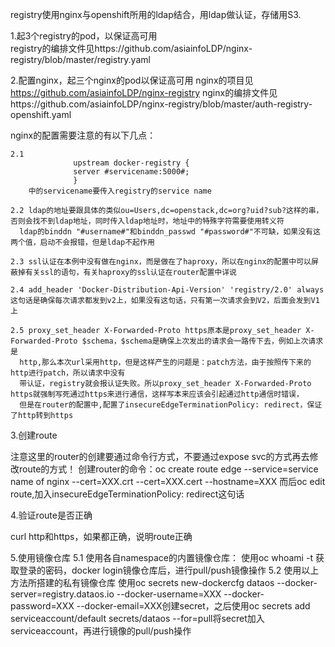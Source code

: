 registry使用nginx与openshift所用的ldap结合，用ldap做认证，存储用S3.

1.起3个registry的pod，以保证高可用  
  registry的编排文件见https://github.com/asiainfoLDP/nginx-registry/blob/master/registry.yaml

2.配置nginx，起三个nginx的pod以保证高可用
  nginx的项目见 https://github.com/asiainfoLDP/nginx-registry
  nginx的编排文件见https://github.com/asiainfoLDP/nginx-registry/blob/master/auth-registry-openshift.yaml

  nginx的配置需要注意的有以下几点：
    
    2.1 
				  upstream docker-registry {
				  server #servicename:5000#;
				  }
        中的servicename要传入registry的service name

    2.2 ldap的地址要跟具体的类似ou=Users,dc=openstack,dc=org?uid?sub?这样的串，否则会找不到ldap地址，同时传入ldap地址时，地址中的特殊字符需要使用转义符
      ldap的binddn "#username#"和binddn_passwd "#password#"不可缺，如果没有这两个值，启动不会报错，但是ldap不起作用

    2.3 ssl认证在本例中没有做在nginx，而是做在了haproxy，所以在nginx的配置中可以屏蔽掉有关ssl的语句，有关haproxy的ssl认证在router配置中详说

    2.4 add_header 'Docker-Distribution-Api-Version' 'registry/2.0' always这句话是确保每次请求都发到v2上，如果没有这句话，只有第一次请求会到V2，后面会发到V1上

    2.5 proxy_set_header X-Forwarded-Proto https原本是proxy_set_header X-Forwarded-Proto $schema，$schema是确保上次发出的请求会一路传下去，例如上次请求是
      http,那么本次url采用http，但是这样产生的问题是：patch方法，由于按照传下来的http进行patch，所以请求中没有
      带认证，registry就会报认证失败。所以proxy_set_header X-Forwarded-Proto https就强制写死通过https来进行通信，这样写本来应该会引起通过http通信时错误，
      但是在router的配置中,配置了insecureEdgeTerminationPolicy: redirect，保证了http转到https

3.创建route

注意这里的router的创建要通过命令行方式，不要通过expose svc的方式再去修改route的方式！
创建router的命令：oc create route edge --service=service name of nginx --cert=XXX.crt --cert=XXX.cert --hostname=XXX
而后oc edit route,加入insecureEdgeTerminationPolicy: redirect这句话

4.验证route是否正确

curl http和https，如果都正确，说明route正确

5.使用镜像仓库
 5.1 使用各自namespace的内置镜像仓库：
     使用oc whoami -t 获取登录的密码，docker login镜像仓库后，进行pull/push镜像操作
 5.2 使用以上方法所搭建的私有镜像仓库
     使用oc secrets new-dockercfg dataos --docker-server=registry.dataos.io --docker-username=XXX --docker-password=XXX --docker-email=XXX创建secret，之后使用oc secrets add serviceaccount/default secrets/dataos --for=pull将secret加入serviceaccount，再进行镜像的pull/push操作
